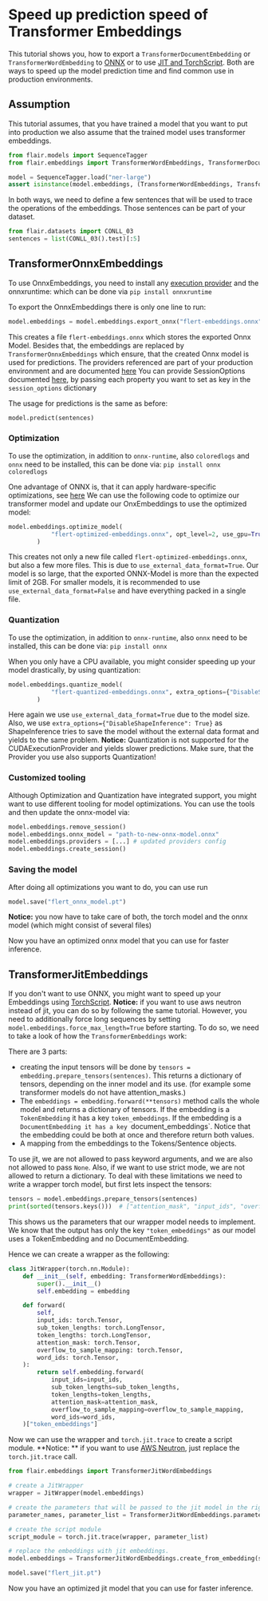 # Speed up prediction speed of Transformer Embeddings

This tutorial shows you, how to export a `TransformerDocumentEmbedding` or `TransformerWordEmbedding` to [ONNX](https://onnxruntime.ai/) or to use [JIT and TorchScript](https://pytorch.org/docs/stable/jit.html).
Both are ways to speed up the model prediction time and find common use in production environments.

## Assumption

This tutorial assumes, that you have trained a model that you want to put into production we also assume that the trained model uses transformer embeddings.
````python
from flair.models import SequenceTagger
from flair.embeddings import TransformerWordEmbeddings, TransformerDocumentEmbeddings

model = SequenceTagger.load("ner-large")
assert isinstance(model.embeddings, (TransformerWordEmbeddings, TransformerDocumentEmbeddings))
````

In both ways, we need to define a few sentences that will be used to trace the operations of the embeddings.
Those sentences can be part of your dataset.
```python
from flair.datasets import CONLL_03
sentences = list(CONLL_03().test)[:5]
```

## TransformerOnnxEmbeddings

To use OnnxEmbeddings, you need to install any [execution provider](https://onnxruntime.ai/docs/execution-providers/) and the onnxruntime:
which can be done via `pip install onnxruntime`

To export the OnnxEmbeddings there is only one line to run:
```python
model.embeddings = model.embeddings.export_onnx("flert-embeddings.onnx", sentences, providers=["CUDAExecutionProvider", "CPUExecutionProvider"], session_options={})
```
This creates a file `flert-embeddings.onnx` which stores the exported Onnx Model. Besides that, the embeddings are replaced by `TransformerOnnxEmbeddings` which ensure, that the created Onnx model is used for predictions.
The providers referenced are part of your production environment and are documented [here](https://onnxruntime.ai/docs/execution-providers/)
You can provide SessionOptions documented [here](https://onnxruntime.ai/docs/api/python/api_summary.html#sessionoptions), by passing each property you want to set as key in the `session_options` dictionary

The usage for predictions is the same as before:
```python
model.predict(sentences)
```
### Optimization

To use the optimization, in addition to `onnx-runtime`, also `coloredlogs` and `onnx` need to be installed, this can be done via:
`pip install onnx coloredlogs`

One advantage of ONNX is, that it can apply hardware-specific optimizations, see [here](https://github.com/microsoft/onnxruntime/blob/master/onnxruntime/python/tools/transformers/README.md#optimizer-options)
We can use the following code to optimize our transformer model and update our OnxEmbeddings to use the optimized model:
```python
model.embeddings.optimize_model(
            "flert-optimized-embeddings.onnx", opt_level=2, use_gpu=True, only_onnxruntime=True, use_external_data_format=True,
        )
```
This creates not only a new file called `flert-optimized-embeddings.onnx`, but also a few more files. This is due to `use_external_data_format=True`.
Our model is so large, that the exported ONNX-Model is more than the expected limit of 2GB. For smaller models, it is recommended to use `use_external_data_format=False` and have everything packed in a single file.

### Quantization

To use the optimization, in addition to `onnx-runtime`, also `onnx` need to be installed, this can be done via:
`pip install onnx`

When you only have a CPU available, you might consider speeding up your model drastically, by using quantization:

```python
model.embeddings.quantize_model(
            "flert-quantized-embeddings.onnx", extra_options={"DisableShapeInference": True}, use_external_data_format=True
        )
```
Here again we use `use_external_data_format=True` due to the model size. Also, we use `extra_options={"DisableShapeInference": True}` as ShapeInference tries to save the model without the external data format and yields to the same problem.
**Notice:** Quantization is not supported for the CUDAExecutionProvider and yields slower predictions. Make sure, that the Provider you use also supports Quantization!


### Customized tooling

Although Optimization and Quantization have integrated support, you might want to use different tooling for model optimizations.
You can use the tools and then update the onnx-model via:
```python
model.embeddings.remove_session()
model.embeddings.onnx_model = "path-to-new-onnx-model.onnx"
model.embeddings.providers = [...] # updated providers config
model.embeddings.create_session()
```

### Saving the model

After doing all optimizations you want to do, you can use run
```python
model.save("flert_onnx_model.pt")
```
**Notice:** you now have to take care of both, the torch model and the onnx model (which might consist of several files)

Now you have an optimized onnx model that you can use for faster inference.


## TransformerJitEmbeddings

If you don't want to use ONNX, you might want to speed up your Embeddings using [TorchScript](https://pytorch.org/docs/stable/jit.html).
**Notice:** if you want to use aws neutron instead of jit, you can do so by following the same tutorial. However, you need to additionally force long sequences by setting `model.embeddings.force_max_length=True` before starting.
To do so, we need to take a look of how the `TransformerEmbeddings` work:

There are 3 parts:
* creating the input tensors will be done by `tensors = embedding.prepare_tensors(sentences)`. This returns a dictionary of tensors, depending on the inner model and its use. (for example some transformer models do not have attention_masks.)
* The `embeddings = embedding.forward(**tensors)` method calls the whole model and returns a dictionary of tensors. If the embedding is a `TokenEmbedding` it has a key `token_embeddings`. If the embedding is a `DocumentEmbedding it has a key `document_embeddings`. Notice that the embedding could be both at once and therefore return both values.
* A mapping from the embeddings to the Tokens/Sentence objects.

To use jit, we are not allowed to pass keyword arguments, and we are also not allowed to pass `None`. Also, if we want to use strict mode, we are not allowed to return a dictionary.
To deal with these limitations we need to write a wrapper torch model, but first lets inspect the tensors: 
```python
tensors = model.embeddings.prepare_tensors(sentences)
print(sorted(tensors.keys()))  # ["attention_mask", "input_ids", "overflow_to_sample_mapping", "word_ids"] 
```
This shows us the parameters that our wrapper model needs to implement. We know that the output has only the key `"token_embeddings"` as our model uses a TokenEmbedding and no DocumentEmbedding.

Hence we can create a wrapper as the following:
````python
class JitWrapper(torch.nn.Module):
    def __init__(self, embedding: TransformerWordEmbeddings):
        super().__init__()
        self.embedding = embedding

    def forward(
        self,
        input_ids: torch.Tensor,
        sub_token_lengths: torch.LongTensor,
        token_lengths: torch.LongTensor,
        attention_mask: torch.Tensor,
        overflow_to_sample_mapping: torch.Tensor,
        word_ids: torch.Tensor,
    ):
        return self.embedding.forward(
            input_ids=input_ids,
            sub_token_lengths=sub_token_lengths,
            token_lengths=token_lengths,
            attention_mask=attention_mask,
            overflow_to_sample_mapping=overflow_to_sample_mapping,
            word_ids=word_ids,
    )["token_embeddings"]
````

Now we can use the wrapper and `torch.jit.trace` to create a script module.
**Notice: ** if you want to use [AWS Neutron](https://awsdocs-neuron.readthedocs-hosted.com/en/latest/neuron-guide/neuron-frameworks/pytorch-neuron/api-compilation-python-api.html), just replace the `torch.jit.trace` call.

```python
from flair.embeddings import TransformerJitWordEmbeddings

# create a JitWrapper
wrapper = JitWrapper(model.embeddings)

# create the parameters that will be passed to the jit model in the right order.
parameter_names, parameter_list = TransformerJitWordEmbeddings.parameter_to_list(model.embeddings, wrapper, sentences)

# create the script module
script_module = torch.jit.trace(wrapper, parameter_list)

# replace the embeddings with jit embeddings.
model.embeddings = TransformerJitWordEmbeddings.create_from_embedding(script_module, model.embeddings, parameter_names)

model.save("flert_jit.pt")
```

Now you have an optimized jit model that you can use for faster inference.